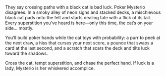They say crossing paths with a black cat is bad luck. Poker Mysterio disagrees. In a smoky alley of neon signs and stacked decks, a mischievous black cat pads onto the felt and starts dealing fate with a flick of its tail. Every superstition you’ve heard is here—only this time, the cat’s on your side… mostly.

You’ll build poker hands while the cat toys with probability: a purr to peek at the next draw, a hiss that curses your next score, a pounce that swaps a card at the last second, and a scratch that scars the deck and tilts luck toward the shadows.

Cross the cat, tempt superstition, and chase the perfect hand. If luck is a lady, Mysterio is her whiskered accomplice.